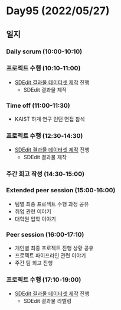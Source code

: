 # Day95 (2022/05/27)

## 일지

### Daily scrum (10:00-10:10)

### 프로젝트 수행 (10:10-11:00)

  * [SDEdit 결과물 데이터셋 제작][#35] 진행
    * SDEdit 결과물 제작

### Time off (11:00-11:30)

  * KAIST 하계 연구 인턴 면접 참석

### 프로젝트 수행 (12:30-14:30)

  * [SDEdit 결과물 데이터셋 제작][#35] 진행
    * SDEdit 결과물 제작

### 주간 회고 작성 (14:30-15:00)

### Extended peer session (15:00-16:00)

  * 팀별 최종 프로젝트 수행 과정 공유
  * 취업 관련 이야기
  * 대학원 입학 이야기

### Peer session (16:00-17:10)

  * 개인별 최종 프로젝트 진행 상황 공유
  * 프로젝트 파이프라인 관련 이야기
  * 주간 팀 회고 진행

### 프로젝트 수행 (17:10-19:00)

  * [SDEdit 결과물 데이터셋 제작][#35] 진행
    * SDEdit 결과물 라벨링

<!-- Links: Issues and Pull Requests -->

[#35]: https://github.com/boostcampaitech3/final-project-level3-cv-02/issues/35
